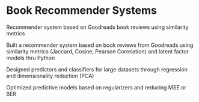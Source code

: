 # Book Recommender Systems
Recommender system based on Goodreads book reviews using similarity metrics

Built a recommender system based on book reviews from Goodreads using similarity metrics (Jaccard, Cosine, Pearson Correlation) and latent factor models thru Python

Designed predictors and classifiers for large datasets through regression and dimensionality reduction (PCA)

Optimized predictive models based on regularizers and reducing MSE or BER
